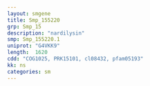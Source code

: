 ```yaml
---
layout: smgene
title: Smp_155220
grp: Smp_15
description: "nardilysin"
smp: Smp_155220.1
uniprot: "G4VKK9"
length:  1620
cdd: "COG1025, PRK15101, cl08432, pfam05193"
kk: ns
categories: sm
---
```

